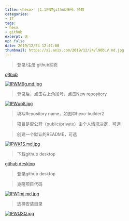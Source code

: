 ```yaml
---
title: <hexo>  |1.1创建github账号、项目
categories:
- IT
tags: 
- hexo
- github
excerpt: 无
up: false
date: 2019/12/24 12:42:00
thumbnail: https://s2.ax1x.com/2019/12/24/l9ObLV.md.jpg
---
```

> 登录/注册 github网页

_[github](https://github.com)_


[![lPWM6g.md.jpg](https://s2.ax1x.com/2019/12/24/lPWM6g.md.jpg)](https://imgchr.com/i/lPWM6g)

> 登录后，点击右上角加号，点击New repository

[![lPWup8.jpg](https://s2.ax1x.com/2019/12/24/lPWup8.jpg)](https://imgchr.com/i/lPWup8)

> 填写Repository name，如图中hexo-builder2

> 项目是否公开（public/private）由个人情况决定，可选

> 创建一个默认的README，可选

[![lPWK1S.md.jpg](https://s2.ax1x.com/2019/12/24/lPWK1S.md.jpg)](https://imgchr.com/i/lPWK1S)

> 下载github desktop

[github desktop](https://desktop.github.com)

> 登录github desktop

> 克隆项目代码

[![lPW1mj.md.jpg](https://s2.ax1x.com/2019/12/24/lPW1mj.md.jpg)](https://imgchr.com/i/lPW1mj)

> 选择安装目录

[![lPWQXQ.jpg](https://s2.ax1x.com/2019/12/24/lPWQXQ.jpg)](https://imgchr.com/i/lPWQXQ)